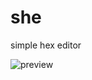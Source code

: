 # she
simple hex editor

![preview](https://lyngvaer.no/pub/img/c9a7e7a4c86e579b18f04c6890479956.png)
